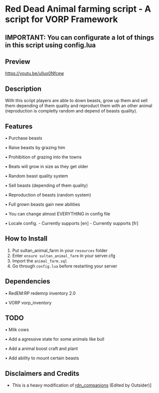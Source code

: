 #  Red Dead Animal farming script - A script for VORP Framework

## IMPORTANT: You can configurate a lot of things in this script using config.lua


## Preview
https://youtu.be/ullux0Nfcew

## Description

With this script players are able to down beasts, grow up them and sell them depending of them quality and reproduct them with an other animal (reproduction is completly random and depend of beasts quality).

## Features

• Purchase beasts

• Raise beasts by grazing him

• Prohibition of grazing into the towns

• Beats will grow in size as they get older

• Random beast quality system

• Sell beasts (depending of them quality)

• Reproduction of beasts (random system)

• Full grown beasts gain new abilities

• You can change almost EVERYTHING in config file

• Locale config.
    - Currently supports [en]
    - Currently supports [fr]


## How to Install
1. Put sultan_animal_farm in your `resources` folder
2. Enter `ensure sultan_animal_farm` in your server.cfg
3. Import the `animal_farm.sql`
4. Go through `config.lua` before restarting your server

## Dependencies
• RedEM:RP
redemrp inventory 2.0

• VORP
vorp_inventory

## TODO
• Milk cows

• Add a agressive state for some animals like bull

• Add a animal boost craft and plant

• Add ability to mount certain beasts

## Disclaimers and Credits
- This is a heavy modification of [rdn_companions](https://github.com/outsider31000/rdn_companions) (Edited by Outsider)]
